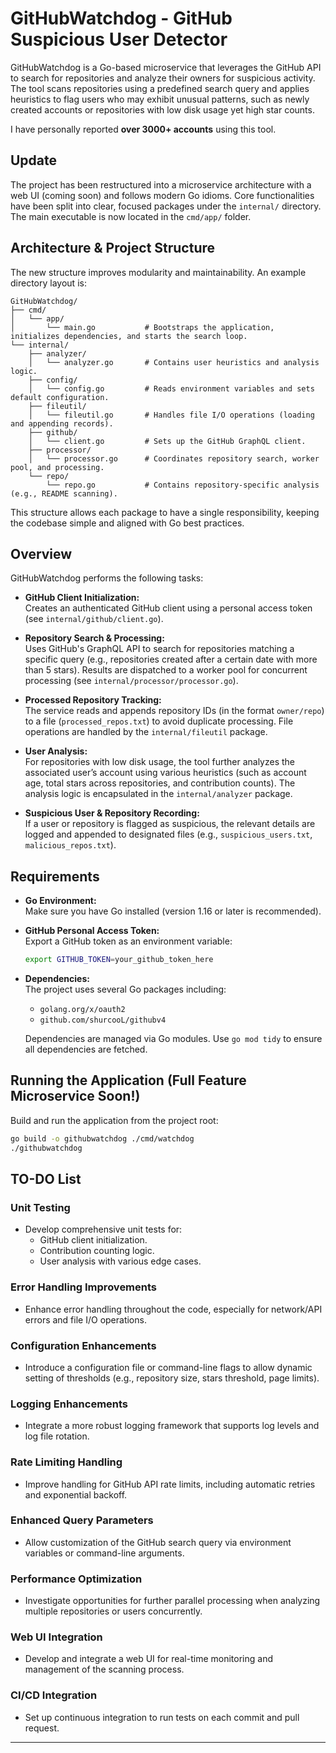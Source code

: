 # GitHubWatchdog - GitHub Suspicious User Detector

GitHubWatchdog is a Go-based microservice that leverages the GitHub API to search for repositories and analyze their owners for suspicious activity. The tool scans repositories using a predefined search query and applies heuristics to flag users who may exhibit unusual patterns, such as newly created accounts or repositories with low disk usage yet high star counts.

I have personally reported **over 3000+ accounts** using this tool.

## Update

The project has been restructured into a microservice architecture with a web UI (coming soon) and follows modern Go idioms. Core functionalities have been split into clear, focused packages under the `internal/` directory. The main executable is now located in the `cmd/app/` folder.

## Architecture & Project Structure

The new structure improves modularity and maintainability. An example directory layout is:

```
GitHubWatchdog/
├── cmd/
│   └── app/
│       └── main.go           # Bootstraps the application, initializes dependencies, and starts the search loop.
└── internal/
    ├── analyzer/
    │   └── analyzer.go       # Contains user heuristics and analysis logic.
    ├── config/
    │   └── config.go         # Reads environment variables and sets default configuration.
    ├── fileutil/
    │   └── fileutil.go       # Handles file I/O operations (loading and appending records).
    ├── github/
    │   └── client.go         # Sets up the GitHub GraphQL client.
    ├── processor/
    │   └── processor.go      # Coordinates repository search, worker pool, and processing.
    └── repo/
        └── repo.go           # Contains repository-specific analysis (e.g., README scanning).
```

This structure allows each package to have a single responsibility, keeping the codebase simple and aligned with Go best practices.

## Overview

GitHubWatchdog performs the following tasks:

-   **GitHub Client Initialization:**  
    Creates an authenticated GitHub client using a personal access token (see `internal/github/client.go`).

-   **Repository Search & Processing:**  
    Uses GitHub's GraphQL API to search for repositories matching a specific query (e.g., repositories created after a certain date with more than 5 stars). Results are dispatched to a worker pool for concurrent processing (see `internal/processor/processor.go`).

-   **Processed Repository Tracking:**  
    The service reads and appends repository IDs (in the format `owner/repo`) to a file (`processed_repos.txt`) to avoid duplicate processing. File operations are handled by the `internal/fileutil` package.

-   **User Analysis:**  
    For repositories with low disk usage, the tool further analyzes the associated user’s account using various heuristics (such as account age, total stars across repositories, and contribution counts). The analysis logic is encapsulated in the `internal/analyzer` package.

-   **Suspicious User & Repository Recording:**  
    If a user or repository is flagged as suspicious, the relevant details are logged and appended to designated files (e.g., `suspicious_users.txt`, `malicious_repos.txt`).

## Requirements

-   **Go Environment:**  
    Make sure you have Go installed (version 1.16 or later is recommended).

-   **GitHub Personal Access Token:**  
    Export a GitHub token as an environment variable:

    ```bash
    export GITHUB_TOKEN=your_github_token_here
    ```

-   **Dependencies:**  
    The project uses several Go packages including:

    -   `golang.org/x/oauth2`
    -   `github.com/shurcooL/githubv4`

    Dependencies are managed via Go modules. Use `go mod tidy` to ensure all dependencies are fetched.

## Running the Application (Full Feature Microservice Soon!)

Build and run the application from the project root:

```bash
go build -o githubwatchdog ./cmd/watchdog
./githubwatchdog
```

## TO-DO List

### Unit Testing

-   Develop comprehensive unit tests for:
    -   GitHub client initialization.
    -   Contribution counting logic.
    -   User analysis with various edge cases.

### Error Handling Improvements

-   Enhance error handling throughout the code, especially for network/API errors and file I/O operations.

### Configuration Enhancements

-   Introduce a configuration file or command-line flags to allow dynamic setting of thresholds (e.g., repository size, stars threshold, page limits).

### Logging Enhancements

-   Integrate a more robust logging framework that supports log levels and log file rotation.

### Rate Limiting Handling

-   Improve handling for GitHub API rate limits, including automatic retries and exponential backoff.

### Enhanced Query Parameters

-   Allow customization of the GitHub search query via environment variables or command-line arguments.

### Performance Optimization

-   Investigate opportunities for further parallel processing when analyzing multiple repositories or users concurrently.

### Web UI Integration

-   Develop and integrate a web UI for real-time monitoring and management of the scanning process.

### CI/CD Integration

-   Set up continuous integration to run tests on each commit and pull request.

---

